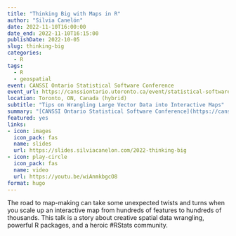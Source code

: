 ```yaml
---
title: "Thinking Big with Maps in R"
author: "Silvia Canelón"
date: 2022-11-10T16:00:00
date_end: 2022-11-10T16:15:00
publishDate: 2022-10-05
slug: thinking-big
categories:
  - R
tags:
  - R
  - geospatial
event: CANSSI Ontario Statistical Software Conference
event_url: https://canssiontario.utoronto.ca/event/statistical-software-conference/
location: Toronto, ON, Canada (hybrid)
subtitle: "Tips on Wrangling Large Vector Data into Interactive Maps"
summary: "[CANSSI Ontario Statistical Software Conference](https://canssiontario.utoronto.ca/event/statistical-software-conference/) talk on interactive map-making with large vector data"
featured: yes
links:
- icon: images
  icon_pack: fas
  name: slides
  url: https://slides.silviacanelon.com/2022-thinking-big
- icon: play-circle
  icon_pack: fas
  name: video
  url: https://youtu.be/wiAnmkbgcO8
format: hugo
---
```


<script src="../site_libs/fitvids-2.1.1/fitvids.min.js"></script>


The road to map-making can take some unexpected twists and turns when you scale up an interactive map from hundreds of features to hundreds of thousands. This talk is a story about creative spatial data wrangling, powerful R packages, and a heroic #RStats community.
